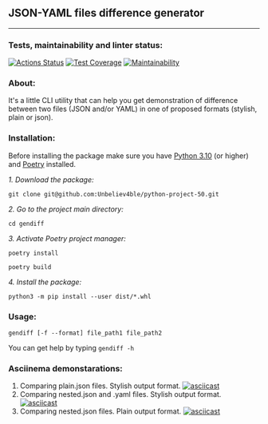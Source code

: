 ## JSON-YAML files difference generator
___

### Tests, maintainability and linter status:
[![Actions Status](https://github.com/Unbeliev4ble/python-project-50/actions/workflows/hexlet-check.yml/badge.svg)](https://github.com/Unbeliev4ble/python-project-50/actions)
[![Test Coverage](https://api.codeclimate.com/v1/badges/52a3e1b30903d66b16eb/test_coverage)](https://codeclimate.com/github/Unbeliev4ble/python-project-50/test_coverage)
[![Maintainability](https://api.codeclimate.com/v1/badges/52a3e1b30903d66b16eb/maintainability)](https://codeclimate.com/github/Unbeliev4ble/python-project-50/maintainability)

### About:
It's a little CLI utility that can help you get demonstration of difference between two files (JSON and/or YAML) in one of proposed formats (stylish, plain or json).


### Installation:
Before installing the package make sure you have [Python 3.10](https://www.python.org/downloads/) (or higher) and [Poetry](https://python-poetry.org/docs/) installed.

*1. Download the package:*

   `git clone git@github.com:Unbeliev4ble/python-project-50.git`


*2. Go to the project main directory:*

   `cd gendiff`

*3. Activate Poetry project manager:*
    
`poetry install`

`poetry build`

*4. Install the package:*

`python3 -m pip install --user dist/*.whl`

### Usage:

`gendiff [-f --format] file_path1 file_path2`

You can get help by typing
`gendiff -h`






### Asciinema demonstarations:
1. Comparing plain.json files. Stylish output format.
[![asciicast](https://asciinema.org/a/d2ltyMMZVjHWAvyvNdsdU3Rnv.svg)](https://asciinema.org/a/d2ltyMMZVjHWAvyvNdsdU3Rnv)
2. Comparing nested.json and .yaml files. Stylish output format.
[![asciicast](https://asciinema.org/a/MgjmJibyu464GkGnSdxCmQuT4.svg)](https://asciinema.org/a/MgjmJibyu464GkGnSdxCmQuT4)
3. Comparing nested.json files. 
Plain output format.
[![asciicast](https://asciinema.org/a/dkMsdK3bsLTXyIhXVRBeqptUx.svg)](https://asciinema.org/a/dkMsdK3bsLTXyIhXVRBeqptUx)